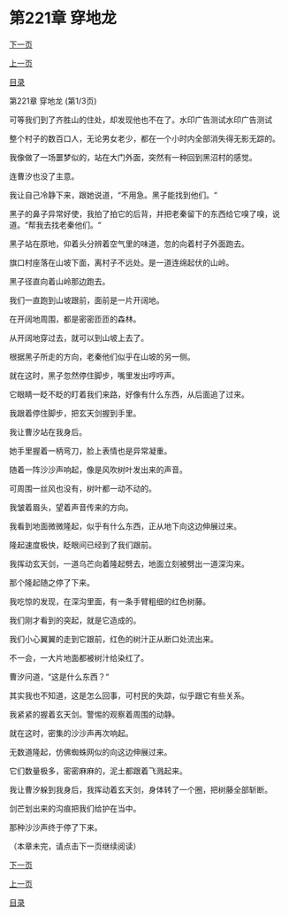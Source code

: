 <h1>第221章   穿地龙</h1>
            <div><p><a href="./0661_%E7%AC%AC221%E7%AB%A0_%E7%A9%BF%E5%9C%B0%E9%BE%99.md">下一页</a></p><p><a href="./0659_%E7%AC%AC220%E7%AB%A0_%E5%8F%B6%E7%89%87.md">上一页</a></p><p><a href="../">目录</a></p></div>
            <div><p>第221章   穿地龙 (第1/3页)</p><p>可等我们到了齐胜山的住处，却发现他也不在了。水印广告测试水印广告测试</p><p>整个村子的数百口人，无论男女老少，都在一个小时内全部消失得无影无踪的。</p><p>我像做了一场噩梦似的，站在大门外面，突然有一种回到黑沼村的感觉。</p><p>连曹汐也没了主意。</p><p>我让自己冷静下来，跟她说道，“不用急。黑子能找到他们。“</p><p>黑子的鼻子异常好使，我拍了拍它的后背，并把老秦留下的东西给它嗅了嗅，说道。“帮我去找老秦他们。“</p><p>黑子站在原地，仰着头分辨着空气里的味道，忽的向着村子外面跑去。</p><p>旗口村座落在山坡下面，离村子不远处。是一道连绵起伏的山岭。</p><p>黑子径直向着山岭那边跑去。</p><p>我们一直跑到山坡跟前，面前是一片开阔地。</p><p>在开阔地周围，都是密密匝匝的森林。</p><p>从开阔地穿过去，就可以到山坡上去了。</p><p>根据黑子所走的方向，老秦他们似乎在山坡的另一侧。</p><p>就在这时，黑子忽然停住脚步，嘴里发出哼哼声。</p><p>它眼睛一眨不眨的盯着我们来路，好像有什么东西，从后面追了过来。</p><p>我跟着停住脚步，把玄天剑握到手里。</p><p>我让曹汐站在我身后。</p><p>她手里握着一柄弯刀，脸上表情也是异常凝重。</p><p>随着一阵沙沙声响起，像是风吹树叶发出来的声音。</p><p>可周围一丝风也没有，树叶都一动不动的。</p><p>我皱着眉头，望着声音传来的方向。</p><p>我看到地面微微隆起，似乎有什么东西，正从地下向这边伸展过来。</p><p>隆起速度极快，眨眼间已经到了我们跟前。</p><p>我挥动玄天剑，一道乌芒向着隆起劈去，地面立刻被劈出一道深沟来。</p><p>那个隆起随之停了下来。</p><p>我吃惊的发现，在深沟里面，有一条手臂粗细的红色树藤。</p><p>我们刚才看到的突起，就是它造成的。</p><p>我们小心翼翼的走到它跟前，红色的树汁正从断口处流出来。</p><p>不一会，一大片地面都被树汁给染红了。</p><p>曹汐问道，“这是什么东西？“</p><p>其实我也不知道，这是怎么回事，可村民的失踪，似乎跟它有些关系。</p><p>我紧紧的握着玄天剑。警惕的观察着周围的动静。</p><p>就在这时，密集的沙沙声再次响起。</p><p>无数道隆起，仿佛蜘蛛网似的向这边伸展过来。</p><p>它们数量极多，密密麻麻的，泥土都跟着飞溅起来。</p><p>我让曹汐躲到我身后，我挥动着玄天剑，身体转了一个圈，把树藤全部斩断。</p><p>剑芒划出来的沟痕把我们给护在当中。</p><p>那种沙沙声终于停了下来。</p><p>（本章未完，请点击下一页继续阅读）</p></div>
            <div><p><a href="./0661_%E7%AC%AC221%E7%AB%A0_%E7%A9%BF%E5%9C%B0%E9%BE%99.md">下一页</a></p><p><a href="./0659_%E7%AC%AC220%E7%AB%A0_%E5%8F%B6%E7%89%87.md">上一页</a></p><p><a href="../">目录</a></p></div>